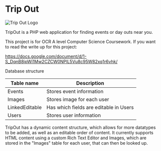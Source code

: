 # Trip Out

![Trip Out Logo](https://tripout.tk/images/logo.png)

TripOut is a PHP web application for finding events or day outs near you. 

This project is for OCR A level Computer Science Coursework. If you want to read the write up for this project:

https://docs.google.com/document/d/1-S_DqnB8ipWi1Mw2CZCW0NPlL5Vu8c95W82xq1r6vhk/


Database structure

| Table name     	| Description                            	|
|----------------	|----------------------------------------	|
| Events         	| Stores event information               	|
| Images         	| Stores image for each user             	|
| LinkedEditable 	| Has which fields are editable in Users 	|
| Users          	| Stores user information                	|

TripOut has a dynamic content structure, which allows for more datatypes to be added, as well as an editable order of content.
It currently supports HTML content using a custom Rich Text Editor and Images, which are stored in the "Images" table for each user, that can then be looked up.
